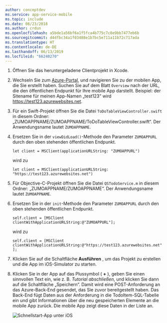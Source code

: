 ```yaml
---
author: conceptdev
ms.service: app-service-mobile
ms.topic: include
ms.date: 08/23/2018
ms.author: crdun
ms.openlocfilehash: a5bde1a56bf6a1f5fca4b775c7c8e9bb7477eb6b
ms.sourcegitcommit: d4dfbc34a1f03488e1b7bc5e711a11b72c717ada
ms.translationtype: HT
ms.contentlocale: de-DE
ms.lasthandoff: 06/13/2019
ms.locfileid: "66240270"
---
```

1. Öffnen Sie das heruntergeladene Clientprojekt in Xcode.

2. Wechseln Sie zum [Azure-Portal](https://portal.azure.com/), und navigieren Sie zu der mobilen App, die Sie erstellt haben. Suchen Sie auf dem Blatt `Overview` nach der URL, die den öffentlichen Endpunkt für Ihre mobile App darstellt. Beispiel: der Sitename für meinen App-Namen „test123“ wird https://test123.azurewebsites.net.

3. Für ein Swift-Projekt öffnen Sie die Datei `ToDoTableViewController.swift` in diesem Ordner: „ZUMOAPPNAME/ZUMOAPPNAME/ToDoTableViewController.swift“. Der Anwendungsname lautet `ZUMOAPPNAME`.

4. Ersetzen Sie in der `viewDidLoad()`-Methode den Parameter `ZUMOAPPURL` durch den oben stehenden öffentlichen Endpunkt.

    `let client = MSClient(applicationURLString: "ZUMOAPPURL")`

    wird zu
    
    `let client = MSClient(applicationURLString: "https://test123.azurewebsites.net")`
    
5. Für Objective-C-Projekt öffnen Sie die Datei `QSTodoService.m` in diesem Ordner: „ZUMOAPPNAME/ZUMOAPPNAME“. Der Anwendungsname lautet `ZUMOAPPNAME`.

6. Ersetzen Sie in der `init`-Methode den Parameter `ZUMOAPPURL` durch den oben stehenden öffentlichen Endpunkt.

    `self.client = [MSClient clientWithApplicationURLString:@"ZUMOAPPURL"];`

    wird zu
    
    `self.client = [MSClient clientWithApplicationURLString:@"https://test123.azurewebsites.net"];`

7. Klicken Sie auf die Schaltfläche **Ausführen** , um das Projekt zu erstellen und die App im iOS-Simulator zu starten.

8. Klicken Sie in der App auf das Plussymbol ( **+** ), geben Sie einen sinnvollen Text ein, wie z. B. *Tutorial abschließen*, und klicken Sie dann auf die Schaltfläche „Speichern“. Damit wird eine POST-Anforderung an das Azure-Back-End gesendet, das Sie zuvor bereitgestellt haben. Das Back-End fügt Daten aus der Anforderung in die TodoItem-SQL-Tabelle ein und gibt Informationen über die neu gespeicherten Elemente an die mobile App zurück. Die mobile App zeigt diese Daten in der Liste an.

   ![Schnellstart-App unter iOS](./media/app-service-mobile-ios-quickstart/mobile-quickstart-startup-ios.png)

[Azure portal]: https://portal.azure.com/
